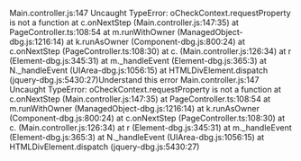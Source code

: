 Main.controller.js:147 Uncaught TypeError: oCheckContext.requestProperty is not a function
    at c.onNextStep (Main.controller.js:147:35)
    at PageController.ts:108:54
    at m.runWithOwner (ManagedObject-dbg.js:1216:14)
    at k.runAsOwner (Component-dbg.js:800:24)
    at c.onNextStep (PageController.ts:108:30)
    at c.<anonymous> (Main.controller.js:126:34)
    at r (Element-dbg.js:345:31)
    at m._handleEvent (Element-dbg.js:365:3)
    at N._handleEvent (UIArea-dbg.js:1056:15)
    at HTMLDivElement.dispatch (jquery-dbg.js:5430:27)Understand this error
Main.controller.js:147 Uncaught TypeError: oCheckContext.requestProperty is not a function
    at c.onNextStep (Main.controller.js:147:35)
    at PageController.ts:108:54
    at m.runWithOwner (ManagedObject-dbg.js:1216:14)
    at k.runAsOwner (Component-dbg.js:800:24)
    at c.onNextStep (PageController.ts:108:30)
    at c.<anonymous> (Main.controller.js:126:34)
    at r (Element-dbg.js:345:31)
    at m._handleEvent (Element-dbg.js:365:3)
    at N._handleEvent (UIArea-dbg.js:1056:15)
    at HTMLDivElement.dispatch (jquery-dbg.js:5430:27)
